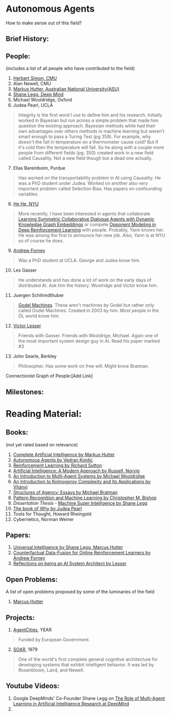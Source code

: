 # Autonomous Agents
How to make sense out of this field?

## Brief History:


## People: 
(includes a list of all people who have contributed to the field)
1. [Herbert Simon, CMU](http://diva.library.cmu.edu/Simon/)
2. Alan Newell, CMU
3. [Markus Hutter, Australian National University(ASU)](http://www.hutter1.net/private/index.htm)
4. [Shane Legg, Deep Mind](https://en.wikipedia.org/wiki/Shane_Legg)
5. Michael Wooldridge, Oxford
6. Judea Pearl, UCLA
> Integrity is the first word I use to define him and his research. Initially worked in Bayesian but run across a simple problem that made him question the existing approach. Bayesian methods while had their own advantages over others methods in machine learning but weren't smart enough to pass a Turing Test (pg 359). For example, why doesn't the fall in temperature on a thermometer cause cold? But if it's cold then the temperature will fall. So he along with a couple more people from different fields (pg. 350) created work in a new field called Causality. Not a new field though but a dead one actually. 
7. Elias Bareinboim, Purdue
> Has worked on the transportability problem in AI using Causality. He was a PhD student under Judea. Worked on another also very important problem called Selection Bias. Has papers on confounding variables.  
8. [He He, NYU](https://hhexiy.github.io/)
> More recently, I have been interested in agents that collaborate [Learning Symmetric Collaborative Dialogue Agents with Dynamic Knowledge Graph Embeddings](https://arxiv.org/abs/1704.07130) or compete [Opponent Modeling in Deep Reinforcement Learning](https://arxiv.org/abs/1609.05559) with people. Probably, Yann knows her. He was among the first to announce her new job. Also, Yann is at NYU so of course he does. 
9. [Andrew Forney](https://cse.lmu.edu/department/computerscience/facultyandstaff/?expert=andrew.forney)
> Was a PhD student at UCLA. George and Judea know him. 
10. Les Gasser 
> He understands and has done a lot of work on the early days of distributed AI. Ask him the history. Woolridge and Victor know him. 
11. Juergen Schihmdthuber 
> [Godel Machines](https://www.wikiwand.com/en/G%C3%B6del_machine). These aren't machines by Godel but rather only called Godel Machines. Created in 2003 by him. Most people in the DL world know him. 
12. [Victor Lesser](http://mas.cs.umass.edu/lesser.html)
> Friends with Gasser. Friends with Wooldrige, Michael. Again one of the most important system design guy in AI. Read his paper marked #3
13. John Searle, Berkley
> Philosopher. Has some work on free will. Might know Bratman.


Connectionist Graph of People:[Add Link]

## Milestones:

# Reading Material: 

## Books: 
(not yet rated based on relevance)
1. [Complete Artificial Intelligence by Markus Hutter](https://www.amazon.com/gp/product/3540221395)
2. [Autonomous Agents by Vedran Kordic](https://www.intechopen.com/books/autonomous-agents)
3. [Reinforcement Learning by Richard Sutton](http://incompleteideas.net/book/the-book-2nd.html)
4. [Artificial Intelligence: A Modern Approach by Russell, Norvig](http://aima.cs.berkeley.edu/index.html)
5. [An Introduction to Multi-Agent Systems by Michael Wooldridge](https://www.amazon.com/Introduction-MultiAgent-Systems-Michael-Wooldridge/dp/0470519460)
6. [An Introduction to Kolmogorov Complexity and Its Applications by Vitanyi](https://homepages.cwi.nl/~paulv/kolmogorov.html)
7. [Structures of Agency: Essays by Michael Bratman](https://www.amazon.com/Structures-Agency-Essays-Michael-Bratman/dp/0195187717)
8. [Pattern Recognition and Machine Learning by Christopher M. Bishop](https://www.amazon.com/Pattern-Recognition-Learning-Information-Statistics/dp/0387310738/ref=sr_1_2?ie=UTF8&s=books&qid=1263391804&sr=8-2#reader_0387310738)
9. *Dissertation Thesis* - [Machine Super Intelligence by Shane Legg](http://www.vetta.org/documents/Machine_Super_Intelligence.pdf)
10. [The book of Why by Judea Pearl](https://www.amazon.com/Book-Why-Science-Cause-Effect/dp/046509760X/ref=sr_1_1?ie=UTF8&qid=1528229005&sr=8-1&keywords=book+of+why) 
11. Tools for Thought, Howard Rheingold
12. Cybernetics, Norman Weiner


## Papers: 
1. [Universal Intelligence by Shane Legg, Marcus Hutter](https://arxiv.org/pdf/0712.3329.pdf)
2. [Counterfactual Data-Fusion for Online Reinforcement Learners by Andrew Forney](http://proceedings.mlr.press/v70/forney17a/forney17a.pdf)
3. [Reflections on being an AI System Architect by Lesser](http://mas.cs.umass.edu/Documents/lesser/system_architect_webdoc.pdf)


## Open Problems:
A list of open problems proposed by some of the luminaries of the field

1. [Marcus Hutter](https://github.com/abi-aryan/autonomous-agents/tree/master/Open%20Problems/Markus%20Hutter)

## Projects:
1. [AgentCities](https://cordis.europa.eu/project/rcn/57165_en.html), YEAR
> Funded by European Government. 
2. [SOAR](https://soar.eecs.umich.edu/), 1979
> One of the world's first complete general cognitive architecture for developing systems that exhibit intelligent behavior. It was led by Rosenbloom, Laird, and Newell. 

## Youtube Videos:
1. Google DeepMinds' Co-Founder Shane Legg on [The Role of Multi-Agent Learning in Artificial Intelligence Research at DeepMind ](https://www.youtube.com/watch?v=CvL-KV3IBcM)
2. 
